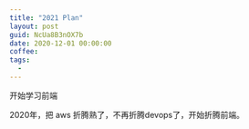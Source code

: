```yaml
---
title: "2021 Plan"
layout: post
guid: NcUa8B3nOX7b
date: 2020-12-01 00:00:00
coffee:
tags:
  -
---
```





开始学习前端

2020年，把 aws 折腾熟了，不再折腾devops了，开始折腾前端。




